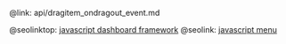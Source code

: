 @link: api/dragitem_ondragout_event.md

@seolinktop: [javascript dashboard framework](https://webix.com)
@seolink: [javascript menu](https://webix.com/widget/menu/)